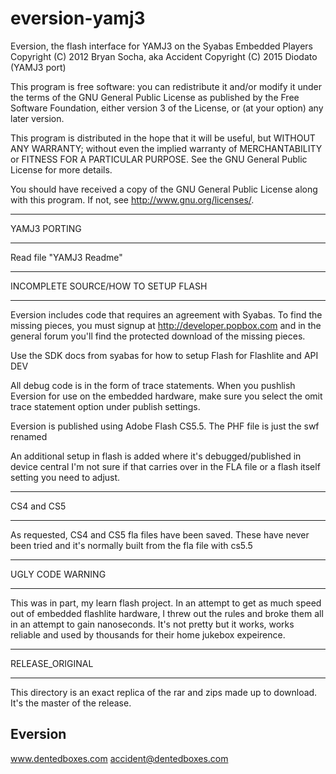 # eversion-yamj3
Eversion, the flash interface for YAMJ3 on the Syabas Embedded Players
Copyright (C) 2012  Bryan Socha, aka Accident
Copyright (C) 2015  Diodato (YAMJ3 port)

This program is free software: you can redistribute it and/or modify
it under the terms of the GNU General Public License as published by
the Free Software Foundation, either version 3 of the License, or
(at your option) any later version.

This program is distributed in the hope that it will be useful,
but WITHOUT ANY WARRANTY; without even the implied warranty of
MERCHANTABILITY or FITNESS FOR A PARTICULAR PURPOSE.  See the
GNU General Public License for more details.

You should have received a copy of the GNU General Public License
along with this program.  If not, see <http://www.gnu.org/licenses/>.

*************
YAMJ3 PORTING
*************

Read file "YAMJ3 Readme"

************************************
INCOMPLETE SOURCE/HOW TO SETUP FLASH
************************************

Eversion includes code that requires an agreement with Syabas.   To find
the missing pieces, you must signup at http://developer.popbox.com and in
the general forum you'll find the protected download of the missing pieces.

Use the SDK docs from syabas for how to setup Flash for Flashlite and API DEV

All debug code is in the form of trace statements.  When you pushlish Eversion
for use on the embedded hardware, make sure you select the omit trace statement
option under publish settings.

Eversion is published using Adobe Flash CS5.5.  The PHF file is just the swf
renamed

An additional setup in flash is added where it's debugged/published in device central
I'm not sure if that carries over in the FLA file or a flash itself setting you need
to adjust.

***********
CS4 and CS5
***********

As requested, CS4 and CS5 fla files have been saved.   These have never been tried and
it's normally built from the fla file with cs5.5

*****************
UGLY CODE WARNING
*****************

This was in part, my learn flash project.   In an attempt to get as much speed out
of embedded flashlite hardware, I threw out the rules and broke them all in an
attempt to gain nanoseconds.   It's not pretty but it works, works reliable and
used by thousands for their home jukebox expeirence.

****************
RELEASE_ORIGINAL
****************

This directory is an exact replica of the rar and zips made up to download.  It's the
master of the release.


Eversion
--------
www.dentedboxes.com
accident@dentedboxes.com
